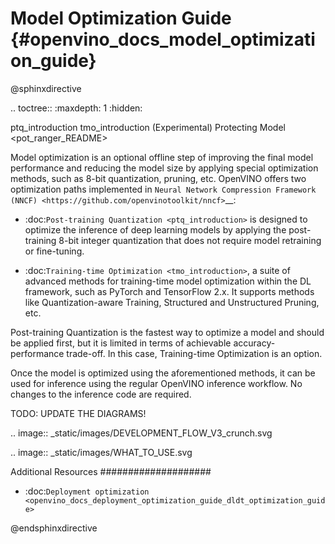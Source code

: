 # Model Optimization Guide {#openvino_docs_model_optimization_guide}

@sphinxdirective

.. toctree::
   :maxdepth: 1
   :hidden:

   ptq_introduction
   tmo_introduction
   (Experimental) Protecting Model <pot_ranger_README>


Model optimization is an optional offline step of improving the final model performance and reducing the model size by applying special optimization methods, such as 8-bit quantization, pruning, etc. OpenVINO offers two optimization paths implemented in `Neural Network Compression Framework (NNCF) <https://github.com/openvinotoolkit/nncf>`__:

- :doc:`Post-training Quantization <ptq_introduction>` is designed to optimize the inference of deep learning models by applying the post-training 8-bit integer quantization that does not require model retraining or fine-tuning. 

- :doc:`Training-time Optimization <tmo_introduction>`, a suite of advanced methods for training-time model optimization within the DL framework, such as PyTorch and TensorFlow 2.x. It supports methods like Quantization-aware Training, Structured and Unstructured Pruning, etc. 

Post-training Quantization is the fastest way to optimize a model and should be applied first, but it is limited in terms of achievable accuracy-performance trade-off. In this case, Training-time Optimization is an option.

Once the model is optimized using the aforementioned methods, it can be used for inference using the regular OpenVINO inference workflow. No changes to the inference code are required.

TODO: UPDATE THE DIAGRAMS!

.. image:: _static/images/DEVELOPMENT_FLOW_V3_crunch.svg

.. image:: _static/images/WHAT_TO_USE.svg

Additional Resources
####################

- :doc:`Deployment optimization <openvino_docs_deployment_optimization_guide_dldt_optimization_guide>`

@endsphinxdirective
